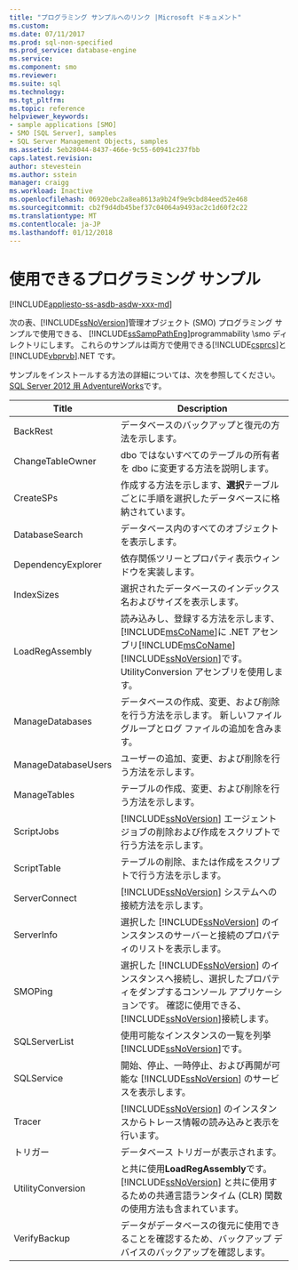 ```yaml
---
title: "プログラミング サンプルへのリンク |Microsoft ドキュメント"
ms.custom: 
ms.date: 07/11/2017
ms.prod: sql-non-specified
ms.prod_service: database-engine
ms.service: 
ms.component: smo
ms.reviewer: 
ms.suite: sql
ms.technology: 
ms.tgt_pltfrm: 
ms.topic: reference
helpviewer_keywords:
- sample applications [SMO]
- SMO [SQL Server], samples
- SQL Server Management Objects, samples
ms.assetid: 5eb28044-8437-466e-9c55-60941c237fbb
caps.latest.revision: 
author: stevestein
ms.author: sstein
manager: craigg
ms.workload: Inactive
ms.openlocfilehash: 06920ebc2a8ea8613a9b24f9e9cbd84eed52e468
ms.sourcegitcommit: cb2f9d4db45bef37c04064a9493ac2c1d60f2c22
ms.translationtype: MT
ms.contentlocale: ja-JP
ms.lasthandoff: 01/12/2018
---
```

# <a name="available-programming-samples"></a>使用できるプログラミング サンプル
[!INCLUDE[appliesto-ss-asdb-asdw-xxx-md](../../includes/appliesto-ss-asdb-asdw-xxx-md.md)]

  次の表、[!INCLUDE[ssNoVersion](../../includes/ssnoversion-md.md)]管理オブジェクト (SMO) プログラミング サンプルで使用できる、 [!INCLUDE[ssSampPathEng](../../includes/sssamppatheng-md.md)]programmability \smo ディレクトリにします。 これらのサンプルは両方で使用できる[!INCLUDE[csprcs](../../includes/csprcs-md.md)]と[!INCLUDE[vbprvb](../../includes/vbprvb-md.md)].NET です。  
  
 サンプルをインストールする方法の詳細については、次を参照してください。 [SQL Server 2012 用 AdventureWorks](http://msftdbprodsamples.codeplex.com/releases/view/55330)です。  
  
|Title|Description|  
|-----------|-----------------|  
|BackRest|データベースのバックアップと復元の方法を示します。|  
|ChangeTableOwner|dbo ではないすべてのテーブルの所有者を dbo に変更する方法を説明します。|  
|CreateSPs|作成する方法を示します、**選択**テーブルごとに手順を選択したデータベースに格納されています。|  
|DatabaseSearch|データベース内のすべてのオブジェクトを表示します。|  
|DependencyExplorer|依存関係ツリーとプロパティ表示ウィンドウを実装します。|  
|IndexSizes|選択されたデータベースのインデックス名およびサイズを表示します。|  
|LoadRegAssembly |読み込みし、登録する方法を示します、[!INCLUDE[msCoName](../../includes/msconame-md.md)]に .NET アセンブリ[!INCLUDE[msCoName](../../includes/msconame-md.md)][!INCLUDE[ssNoVersion](../../includes/ssnoversion-md.md)]です。 UtilityConversion アセンブリを使用します。|  
|ManageDatabases|データベースの作成、変更、および削除を行う方法を示します。 新しいファイル グループとログ ファイルの追加を含みます。|  
|ManageDatabaseUsers|ユーザーの追加、変更、および削除を行う方法を示します。|  
|ManageTables|テーブルの作成、変更、および削除を行う方法を示します。|  
|ScriptJobs|[!INCLUDE[ssNoVersion](../../includes/ssnoversion-md.md)] エージェント ジョブの削除および作成をスクリプトで行う方法を示します。|  
|ScriptTable|テーブルの削除、または作成をスクリプトで行う方法を示します。|  
|ServerConnect |[!INCLUDE[ssNoVersion](../../includes/ssnoversion-md.md)] システムへの接続方法を示します。|  
|ServerInfo |選択した [!INCLUDE[ssNoVersion](../../includes/ssnoversion-md.md)] のインスタンスのサーバーと接続のプロパティのリストを表示します。|  
|SMOPing |選択した [!INCLUDE[ssNoVersion](../../includes/ssnoversion-md.md)] のインスタンスへ接続し、選択したプロパティをダンプするコンソール アプリケーションです。 確認に使用できる、[!INCLUDE[ssNoVersion](../../includes/ssnoversion-md.md)]接続します。|  
|SQLServerList|使用可能なインスタンスの一覧を列挙[!INCLUDE[ssNoVersion](../../includes/ssnoversion-md.md)]です。|  
|SQLService|開始、停止、一時停止、および再開が可能な [!INCLUDE[ssNoVersion](../../includes/ssnoversion-md.md)] のサービスを表示します。|  
|Tracer|[!INCLUDE[ssNoVersion](../../includes/ssnoversion-md.md)] のインスタンスからトレース情報の読み込みと表示を行います。|  
|トリガー|データベース トリガーが表示されます。|  
|UtilityConversion |と共に使用**LoadRegAssembly**です。 [!INCLUDE[ssNoVersion](../../includes/ssnoversion-md.md)] と共に使用するための共通言語ランタイム (CLR) 関数の使用方法も含まれています。|  
|VerifyBackup|データがデータベースの復元に使用できることを確認するため、バックアップ デバイスのバックアップを確認します。|  
  
  
